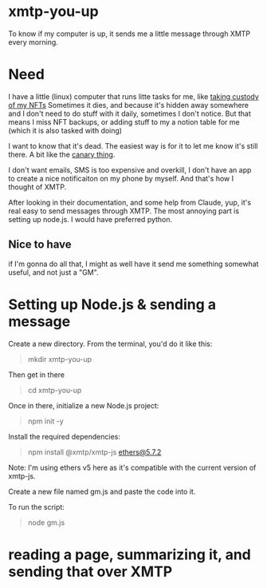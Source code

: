 # xmtp-you-up
To know if my computer is up, it sends me a little message through XMTP every morning.

# Need
I have a little (linux) computer that runs litte tasks for me, like [taking custody of my NFTs](https://github.com/hardymathieu/nftsave) 
Sometimes it dies, and because it's hidden away somewhere and I don't need to do stuff with it daily, sometimes I don't notice. But that means I miss NFT backups, or adding stuff to my a notion table for me (which it is also tasked with doing)

I want to know that it's dead. The easiest way is for it to let me know it's still there. 
A bit like the [canary thing](https://en.wikipedia.org/wiki/Warrant_canary). 

I don't want emails, SMS is too expensive and overkill, I don't have an app to create a nice notificaiton on my phone by myself. 
And that's how I thought of XMTP. 

After looking in their documentation, and some help from Claude, yup, it's real easy to send messages through XMTP. The most annoying part is setting up node.js. I would have preferred python.

## Nice to have
if I'm gonna do all that, I might as well have it send me something somewhat useful, and not just a "GM".

# Setting up Node.js & sending a message

Create a new directory. From the terminal, you'd do it like this:
> mkdir xmtp-you-up

Then get in there

> cd xmtp-you-up

Once in there, initialize a new Node.js project:
> npm init -y

Install the required dependencies:
> npm install @xmtp/xmtp-js ethers@5.7.2

Note: I'm using ethers v5 here as it's compatible with the current version of xmtp-js.

Create a new file named gm.js and paste the code into it.

To run the script:
> node gm.js

# reading a page, summarizing it, and sending that over XMTP
